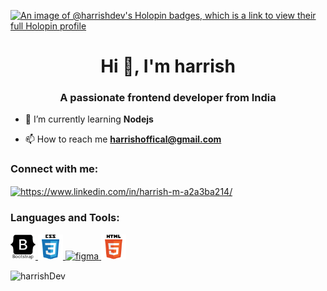 [![An image of @harrishdev's Holopin badges, which is a link to view their full Holopin profile](https://holopin.me/harrishdev)](https://holopin.io/@harrishdev)
<h1 align="center">Hi 👋, I'm harrish</h1>
<h3 align="center">A passionate frontend developer from India</h3>

- 🌱 I’m currently learning **Nodejs**

- 📫 How to reach me **harrishoffical@gmail.com**

<h3 align="left">Connect with me:</h3>
<p align="left">
<a href="https://www.linkedin.com/in/harrish7/" target="blank"><img align="center" src="https://raw.githubusercontent.com/rahuldkjain/github-profile-readme-generator/master/src/images/icons/Social/linked-in-alt.svg" alt="https://www.linkedin.com/in/harrish-m-a2a3ba214/" height="30" width="40" /></a>
</p>

<h3 align="left">Languages and Tools:</h3>
<p align="left"> <a href="https://getbootstrap.com" target="_blank" rel="noreferrer"> <img src="https://raw.githubusercontent.com/devicons/devicon/master/icons/bootstrap/bootstrap-plain-wordmark.svg" alt="bootstrap" width="40" height="40"/> </a> <a href="https://www.w3schools.com/css/" target="_blank" rel="noreferrer"> <img src="https://raw.githubusercontent.com/devicons/devicon/master/icons/css3/css3-original-wordmark.svg" alt="css3" width="40" height="40"/> </a> <a href="https://www.figma.com/" target="_blank" rel="noreferrer"> <img src="https://www.vectorlogo.zone/logos/figma/figma-icon.svg" alt="figma" width="40" height="40"/> </a> <a href="https://www.w3.org/html/" target="_blank" rel="noreferrer"> <img src="https://raw.githubusercontent.com/devicons/devicon/master/icons/html5/html5-original-wordmark.svg" alt="html5" width="40" height="40"/> </a> </p>

<p><img align="center" src="https://github-readme-stats.vercel.app/api/top-langs?username=harrishDev&show_icons=true&locale=en&layout=compact" alt="harrishDev" /></p>

